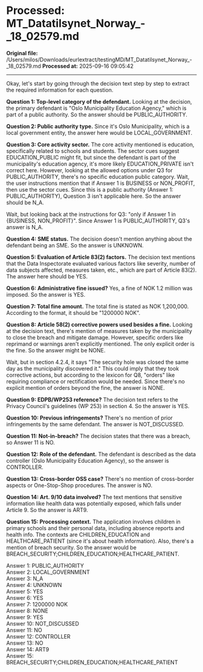 # Processed: MT_Datatilsynet_Norway_-_18_02579.md

**Original file:** /Users/milos/Downloads/eurlextract/testingMD/MT_Datatilsynet_Norway_-_18_02579.md
**Processed at:** 2025-09-16 09:05:42

---

<think>
Okay, let's start by going through the decision text step by step to extract the required information for each question.

**Question 1: Top-level category of the defendant.**
Looking at the decision, the primary defendant is "Oslo Municipality Education Agency," which is part of a public authority. So the answer should be PUBLIC_AUTHORITY.

**Question 2: Public authority type.**
Since it's Oslo Municipality, which is a local government entity, the answer here would be LOCAL_GOVERNMENT.

**Question 3: Core activity sector.**
The core activity mentioned is education, specifically related to schools and students. The sector cues suggest EDUCATION_PUBLIC might fit, but since the defendant is part of the municipality's education agency, it's more likely EDUCATION_PRIVATE isn't correct here. However, looking at the allowed options under Q3 for PUBLIC_AUTHORITY, there's no specific education public category. Wait, the user instructions mention that if Answer 1 is BUSINESS or NON_PROFIT, then use the sector cues. Since this is a public authority (Answer 1: PUBLIC_AUTHORITY), Question 3 isn't applicable here. So the answer should be N_A.

Wait, but looking back at the instructions for Q3: "only if Answer 1 in {BUSINESS, NON_PROFIT}". Since Answer 1 is PUBLIC_AUTHORITY, Q3's answer is N_A.

**Question 4: SME status.**
The decision doesn't mention anything about the defendant being an SME. So the answer is UNKNOWN.

**Question 5: Evaluation of Article 83(2) factors.**
The decision text mentions that the Data Inspectorate evaluated various factors like severity, number of data subjects affected, measures taken, etc., which are part of Article 83(2). The answer here should be YES.

**Question 6: Administrative fine issued?**
Yes, a fine of NOK 1.2 million was imposed. So the answer is YES.

**Question 7: Total fine amount.**
The total fine is stated as NOK 1,200,000. According to the format, it should be "1200000 NOK".

**Question 8: Article 58(2) corrective powers used besides a fine.**
Looking at the decision text, there's mention of measures taken by the municipality to close the breach and mitigate damage. However, specific orders like reprimand or warnings aren't explicitly mentioned. The only explicit order is the fine. So the answer might be NONE.

Wait, but in section 4.2.4, it says "The security hole was closed the same day as the municipality discovered it." This could imply that they took corrective actions, but according to the lexicon for Q8, "orders" like requiring compliance or rectification would be needed. Since there's no explicit mention of orders beyond the fine, the answer is NONE.

**Question 9: EDPB/WP253 reference?**
The decision text refers to the Privacy Council's guidelines (WP 253) in section 4. So the answer is YES.

**Question 10: Previous infringements?**
There's no mention of prior infringements by the same defendant. The answer is NOT_DISCUSSED.

**Question 11: Not-in-breach?**
The decision states that there was a breach, so Answer 11 is NO.

**Question 12: Role of the defendant.**
The defendant is described as the data controller (Oslo Municipality Education Agency), so the answer is CONTROLLER.

**Question 13: Cross-border OSS case?**
There's no mention of cross-border aspects or One-Stop-Shop procedures. The answer is NO.

**Question 14: Art. 9/10 data involved?**
The text mentions that sensitive information like health data was potentially exposed, which falls under Article 9. So the answer is ART9.

**Question 15: Processing context.**
The application involves children in primary schools and their personal data, including absence reports and health info. The contexts are CHILDREN_EDUCATION and HEALTHCARE_PATIENT (since it's about health information). Also, there's a mention of breach security. So the answer would be BREACH_SECURITY;CHILDREN_EDUCATION;HEALTHCARE_PATIENT.
</think>

Answer 1: PUBLIC_AUTHORITY  
Answer 2: LOCAL_GOVERNMENT  
Answer 3: N_A  
Answer 4: UNKNOWN  
Answer 5: YES  
Answer 6: YES  
Answer 7: 1200000 NOK  
Answer 8: NONE  
Answer 9: YES  
Answer 10: NOT_DISCUSSED  
Answer 11: NO  
Answer 12: CONTROLLER  
Answer 13: NO  
Answer 14: ART9  
Answer 15: BREACH_SECURITY;CHILDREN_EDUCATION;HEALTHCARE_PATIENT